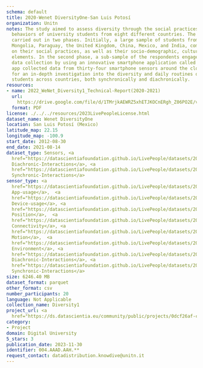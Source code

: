 ```yaml
---
schema: default
title: 2020-Wenet DiversityOne-San Luis Potosí
organization: Unitn
notes: The study aimed to assess diversity through the social practices and daily
  behaviors of university students from eight different countries. The research was
  carried out in two phases. Initially, a large sample of students from Denmark, Italy,
  Mongolia, Paraguay, the United Kingdom, China, Mexico, and India, completed a survey
  on their social practices, as well as their socio-demographic, cultural, and psychological
  elements. In the second phase, a sub-sample of the respondents engaged in a four-week
  data collection by using an innovative smartphone application called iLog. This
  app collected data from thirty-four smartphone sensors around the clock, allowing
  for an in-depth investigation into the diversity and daily routines of university
  students across countries, both synchronically and diachronically.
resources:
- name: 2022_WeNet_Diversity1_Technical-Report(2020-2021)
  url: 
    https://drive.google.com/file/d/1TMrjkAEWRZ5xhETJKOCnERgh_Z06PO2E/view?usp=drive_link
  format: PDF
license: ./../../resources/2023LivePeopleLicense.html
dataset_name: Wenet DiversityOne
location: San Luis Potosí (Mexico)
latitude_map: 22.15
longitude_map: -100.9
start_date: 2012-08-30
end_date: 2021-08-14
dataset_type: Sensors, <a 
  href="https://datascientiafoundation.github.io/LivePeople/datasets/2020-DV1-San%20Luis%20Potosi-Diachronic-Interactions/">
  Diachronic-Interactions</a>, <a 
  href="https://datascientiafoundation.github.io/LivePeople/datasets/2020-DV1-San%20Luis%20Potosi-Synchronic-Interactions/">
  Synchronic-Interactions</a>
sensor_type: <a 
  href="https://datascientiafoundation.github.io/LivePeople/datasets/2020-DV1-San%20Luis%20Potosi-App-usage/">
  App-usage</a>,  <a 
  href="https://datascientiafoundation.github.io/LivePeople/datasets/2020-DV1-San%20Luis%20Potosi-Device-usage/">
  Device-usage</a>, <a 
  href="https://datascientiafoundation.github.io/LivePeople/datasets/2020-DV1-San%20Luis%20Potosi-Position/">
  Position</a>,  <a 
  href="https://datascientiafoundation.github.io/LivePeople/datasets/2020-DV1-San%20Luis%20Potosi-Connectivity/">
  Connectivity</a>, <a 
  href="https://datascientiafoundation.github.io/LivePeople/datasets/2020-DV1-San%20Luis%20Potosi-Motion/">
  Motion</a>,  <a 
  href="https://datascientiafoundation.github.io/LivePeople/datasets/2020-DV1-San%20Luis%20Potosi-Environment/">
  Environment</a>, <a 
  href="https://datascientiafoundation.github.io/LivePeople/datasets/2020-DV1-San%20Luis%20Potosi-Diachronic-Interactions/">
  Diachronic-Interactions</a>, <a 
  href="https://datascientiafoundation.github.io/LivePeople/datasets/2020-DV1-San%20Luis%20Potosi-Synchronic-Interactions/">
  Synchronic-Interactions</a>
size: 6246.40 MB
dataset_format: parquet
other_format: csv
number_participants: 20
language: Not Applicable
collection_name: Diversity1
project_url: <a 
  href="https://ds.datascientia.eu/community/public/projects/0dcf26af-cb8f-4f61-b0c5-802a1a1febbd">https://ds.datascientia.eu/community/public/projects/0dcf26af-cb8f-4f61-b0c5-802a1a1febbd</a>
category:
- Project
domain: Digital University
5_stars: 3
publication_date: 2023-11-30
identifier: 004.AAAD.AAH.**
request_contact: datadistribution.knowdive@unitn.it
---
```

 